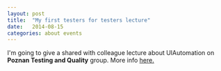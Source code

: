 ```yaml
---
layout: post
title:  "My first testers for testers lecture"
date:   2014-08-15
categories: about events
---
```


I'm going to give a shared with colleague lecture about UIAutomation on **Poznan Testing and Quality** group. More info <a href=http://ptaq.org/aktualnosci/127-ptaq-xvii-wakacje-z-automatyzacja.html target="_blank">here.</a>
